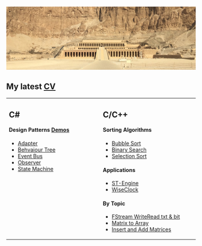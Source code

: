 ![banner](https://github.com/alexbarraboldu/alexbarraboldu/blob/main/Assets/1500x500_not-original.jpg)
## My latest [CV](https://github.com/alexbarraboldu/CV)
<table width="100%"><tr><td valign="top" width="10000">

## C#

#### Design Patterns [Demos](https://github.com/alexbarraboldu/DesignPatterns_Unity/tree/main)
- [Adapter](https://github.com/alexbarraboldu/DesignPatterns_Unity/tree/adapter)
- [Behvaiour Tree](https://github.com/alexbarraboldu/DesignPatterns_Unity/tree/behaviourTree)
- [Event Bus](https://github.com/alexbarraboldu/DesignPatterns_Unity/tree/eventBus)
- [Observer](https://github.com/alexbarraboldu/DesignPatterns_Unity/tree/observer)
- [State Machine](https://github.com/alexbarraboldu/DesignPatterns_Unity/tree/stateMachine)

</td><td valign="top" width="10000">
  
## C/C++

#### Sorting Algorithms
- [Bubble Sort](https://github.com/alexbarraboldu/BubbleSort)
- [Binary Search](https://github.com/alexbarraboldu/BinarySearch)
- [Selection Sort](https://github.com/alexbarraboldu/SelectionSort)

#### Applications
- [ST-Engine](https://github.com/alexbarraboldu/WiseClock)
- [WiseClock](https://github.com/alexbarraboldu/WiseClock)

#### By Topic
- [FStream WriteRead txt & bit](https://github.com/alexbarraboldu/FStream_WriteRead-TXT_BIT)
- [Matrix to Array](https://github.com/alexbarraboldu/MatrixToArray)
- [Insert and Add Matrices](https://github.com/alexbarraboldu/InsertAndAddMatrices)
</td></tr></table>
